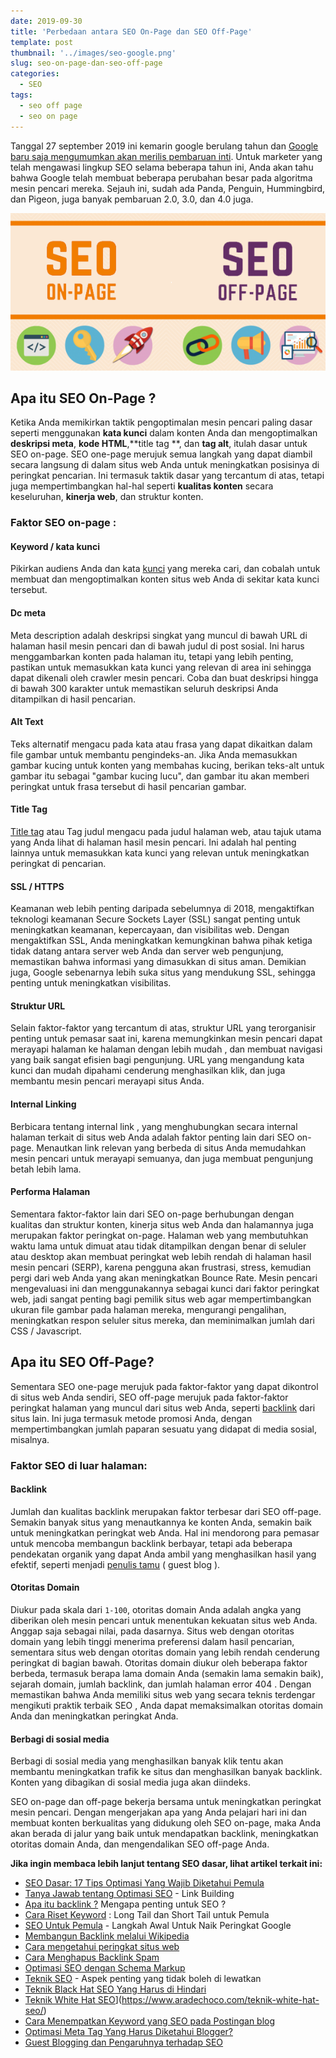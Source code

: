 ```yaml
---
date: 2019-09-30
title: 'Perbedaan antara SEO On-Page dan SEO Off-Page'
template: post
thumbnail: '../images/seo-google.png'
slug: seo-on-page-dan-seo-off-page
categories:
  - SEO
tags:
  - seo off page
  - seo on page
---
```


Tanggal 27 september 2019 ini kemarin google berulang tahun dan [Google baru saja mengumumkan akan merilis pembaruan inti](https://webmasters.googleblog.com/2019/08/core-updates.html).
Untuk marketer yang telah mengawasi lingkup SEO selama beberapa tahun ini, Anda akan tahu bahwa Google telah membuat beberapa perubahan besar pada algoritma mesin pencari mereka. 
Sejauh ini, sudah ada Panda, Penguin, Hummingbird, dan Pigeon, juga banyak pembaruan 2.0, 3.0, dan 4.0 juga.

![](../images/on-page-vs-off-page.png)

## Apa itu SEO On-Page ?

Ketika Anda memikirkan taktik pengoptimalan mesin pencari paling dasar seperti menggunakan **kata kunci** dalam konten Anda dan mengoptimalkan **deskripsi meta**, **kode HTML**,**title tag **, dan **tag alt**, itulah dasar untuk SEO on-page. 
SEO one-page merujuk semua langkah yang dapat diambil secara langsung di dalam situs web Anda untuk meningkatkan posisinya di peringkat pencarian. Ini termasuk taktik dasar yang tercantum di atas, tetapi juga mempertimbangkan hal-hal seperti **kualitas konten** secara keseluruhan, **kinerja web**, dan struktur konten.

### Faktor SEO on-page :

#### Keyword / kata kunci

Pikirkan audiens Anda dan kata [kunci](https://www.aradechoco.com/cara-riset-keyword-untuk-pemula/) yang mereka cari, dan cobalah untuk membuat dan mengoptimalkan konten situs web Anda di sekitar kata kunci tersebut.

#### Dc meta

Meta description adalah deskripsi singkat yang muncul di bawah URL di halaman hasil mesin pencari dan di bawah judul di post sosial. Ini harus menggambarkan konten pada halaman itu, tetapi yang lebih penting, pastikan untuk memasukkan kata kunci yang relevan di area ini sehingga dapat dikenali oleh crawler mesin pencari. Coba dan buat deskripsi hingga di bawah 300 karakter untuk memastikan seluruh deskripsi Anda ditampilkan di hasil pencarian. 

#### Alt Text

Teks alternatif mengacu pada kata atau frasa yang dapat dikaitkan dalam file gambar untuk membantu pengindeks-an. Jika Anda memasukkan gambar kucing untuk konten yang membahas kucing, berikan teks-alt untuk gambar itu sebagai "gambar kucing lucu", dan gambar itu akan memberi peringkat untuk frasa tersebut di hasil pencarian gambar.

#### Title Tag

[Title tag](https://www.aradechoco.com/optimasi-meta-tag/) atau Tag judul mengacu pada judul halaman web, atau tajuk utama yang Anda lihat di halaman hasil mesin pencari. Ini adalah hal penting lainnya untuk memasukkan kata kunci yang relevan untuk meningkatkan peringkat di pencarian.

#### SSL / HTTPS

Keamanan web lebih penting daripada sebelumnya di 2018, mengaktifkan teknologi keamanan Secure Sockets Layer (SSL) sangat penting untuk meningkatkan keamanan, kepercayaan, dan visibilitas web. Dengan mengaktifkan SSL, Anda meningkatkan kemungkinan bahwa pihak ketiga tidak datang antara server web Anda dan server web pengunjung, memastikan bahwa informasi yang dimasukkan di situs aman. Demikian juga, Google sebenarnya lebih suka situs yang mendukung SSL, sehingga penting untuk meningkatkan visibilitas.

#### Struktur URL

Selain faktor-faktor yang tercantum di atas, struktur URL yang terorganisir penting untuk pemasar saat ini, karena memungkinkan mesin pencari dapat merayapi halaman ke halaman dengan lebih mudah , dan membuat navigasi yang baik sangat efisien bagi pengunjung. URL yang mengandung kata kunci dan mudah dipahami cenderung menghasilkan klik, dan juga membantu mesin pencari merayapi situs Anda.

#### Internal Linking

Berbicara tentang internal link , yang menghubungkan secara internal halaman terkait di situs web Anda adalah faktor penting lain dari SEO on-page. Menautkan link relevan yang berbeda di situs Anda memudahkan mesin pencari untuk merayapi semuanya, dan juga membuat pengunjung betah lebih lama.

#### Performa Halaman

Sementara faktor-faktor lain dari SEO on-page berhubungan dengan kualitas dan struktur konten, kinerja situs web Anda dan halamannya juga merupakan faktor peringkat on-page. Halaman web yang membutuhkan waktu lama untuk dimuat atau tidak ditampilkan dengan benar di seluler atau desktop akan membuat peringkat web lebih rendah di halaman hasil mesin pencari (SERP), karena pengguna akan frustrasi, stress, kemudian pergi dari web Anda yang akan meningkatkan Bounce Rate. Mesin pencari mengevaluasi ini dan menggunakannya sebagai kunci dari faktor peringkat web, jadi sangat penting bagi pemilik situs web agar mempertimbangkan ukuran file gambar pada halaman mereka, mengurangi pengalihan, meningkatkan respon seluler situs mereka, dan meminimalkan jumlah dari CSS / Javascript.

## Apa itu SEO Off-Page?

Sementara SEO one-page merujuk pada faktor-faktor yang dapat dikontrol di situs web Anda sendiri, SEO off-page merujuk pada faktor-faktor peringkat halaman yang muncul dari situs web Anda, seperti [backlink](https://www.aradechoco.com/apa-itu-backlink/) dari situs lain. Ini juga termasuk metode promosi Anda, dengan mempertimbangkan jumlah paparan sesuatu yang didapat di media sosial, misalnya.

### Faktor SEO di luar halaman:

#### Backlink

Jumlah dan kualitas backlink merupakan faktor terbesar dari SEO off-page. Semakin banyak situs yang menautkannya ke konten Anda, semakin baik untuk meningkatkan peringkat web Anda. Hal ini mendorong para pemasar untuk mencoba membangun backlink berbayar, tetapi ada beberapa pendekatan organik yang dapat Anda ambil yang menghasilkan hasil yang efektif, seperti menjadi [penulis tamu](https://aradechoco.com/guest-blog-seo/) ( guest blog ).

#### Otoritas Domain

Diukur pada skala dari `1-100`, otoritas domain Anda adalah angka yang diberikan oleh mesin pencari untuk menentukan kekuatan situs web Anda. Anggap saja sebagai nilai, pada dasarnya. Situs web dengan otoritas domain yang lebih tinggi menerima preferensi dalam hasil pencarian, sementara situs web dengan otoritas domain yang lebih rendah cenderung peringkat di bagian bawah. Otoritas domain diukur oleh beberapa faktor berbeda, termasuk berapa lama domain Anda (semakin lama semakin baik), sejarah domain, jumlah backlink, dan jumlah halaman error 404 . Dengan memastikan bahwa Anda memiliki situs web yang secara teknis terdengar mengikuti praktik terbaik SEO , Anda dapat memaksimalkan otoritas domain Anda dan meningkatkan peringkat Anda.

#### Berbagi di sosial media

Berbagi di sosial media yang menghasilkan banyak klik tentu akan membantu meningkatkan trafik ke situs dan menghasilkan banyak backlink. Konten yang dibagikan di sosial media juga akan diindeks.

SEO on-page dan off-page bekerja bersama untuk meningkatkan peringkat mesin pencari. Dengan mengerjakan apa yang Anda pelajari hari ini dan membuat konten berkualitas yang didukung oleh SEO on-page, maka Anda akan berada di jalur yang baik untuk mendapatkan backlink, meningkatkan otoritas domain Anda, dan mengendalikan SEO off-page Anda.

**Jika ingin membaca lebih lanjut tentang SEO dasar, lihat artikel terkait ini:**

- [SEO Dasar: 17 Tips Optimasi Yang Wajib Diketahui Pemula](https://www.aradechoco.com/seo-dasar-untuk-pemula/)
- [Tanya Jawab tentang Optimasi SEO](https://www.aradechoco.com/seo-link-building/) - Link Building
- [Apa itu backlink ?](https://www.aradechoco.com/apa-itu-backlink/) Mengapa penting untuk SEO ?
- [Cara Riset Keyword](https://www.aradechoco.com/cara-riset-keyword-untuk-pemula/) : Long Tail dan Short Tail untuk Pemula
- [SEO Untuk Pemula](https://www.aradechoco.com/SEO-untuk-pemula/) - Langkah Awal Untuk Naik Peringkat Google 
- [Membangun Backlink melalui Wikipedia](https://www.aradechoco.com/backlink-melalui-wikipedia/)
- [Cara mengetahui peringkat situs web](https://www.aradechoco.com/cara-mengetahui-peringkat-situs-web/)
- [Cara Menghapus Backlink Spam](https://www.aradechoco.com/menghapus-backlink-spam/)
- [Optimasi SEO dengan Schema Markup](https://www.aradechoco.com/optimasi-schema-markup/)
- [Teknik SEO](https://www.aradechoco.com/teknik-seo/) - Aspek penting yang tidak boleh di lewatkan
- [Teknik Black Hat SEO Yang Harus di Hindari](https://www.aradechoco.com/teknik-black-hat-seo/)
- [Teknik White Hat SEO](https://www.aradechoco.com/teknik-white-hat-seo/)](https://www.aradechoco.com/teknik-white-hat-seo/)
- [Cara Menempatkan Keyword yang SEO pada Postingan blog](https://www.aradechoco.com/menempatkan-keyword-seo/)
- [Optimasi Meta Tag Yang Harus Diketahui Blogger?](https://www.aradechoco.com/optimasi-meta-tag/)
- [Guest Blogging dan Pengaruhnya terhadap SEO](https://aradechoco.com/guest-blog-seo/)